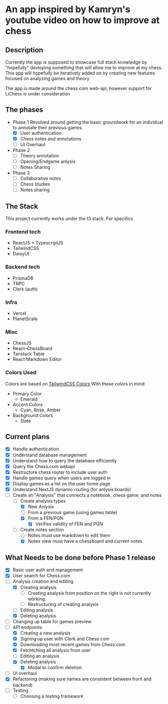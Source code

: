 # An app inspired by Kamryn's youtube video on how to improve at chess

## Description

Currently the app is supposed to showcase full stack knowledge by 
"hopefully" devloping something that will allow me to improve at 
my chess. This app will hopefully be iteratively added on by 
creating new features focused on analyzing games and theory


The app is made around the chess.com web-api, however support for LiChess is under consideration

## The phases

- Phase 1
    Revolved around getting the basic groundwork for an individual to annotate their previous games
    - [x] User authentication
    - [x] Chess notes and annotations
    - [ ] UI Overhaul

- Phase 2
    - [ ] Theory annotation
    - [ ] Opening/Endgame anlysis
    - [ ] Notes Sharing

- Phase 3
    - [ ] Collaborative notes
    - [ ] Chess studies
    - [ ] Notes sharing

## The Stack

This project currently works under the t3 stack. For specifics

### Frontend tech

- ReactJS + TypescriptJS
- TailwindCSS
- DaisyUI


### Backend tech

- PrismaDB
- TRPC
- Clerk (auth)

### Infra

- Vercel
- PlanetScale

### Misc
- ChessJS
- React-ChessBoard
- Tanstack Table
- React Markdown Editor

### Colors Used
Colors are based on [TailwindCSS Colors](https://tailwindcss.com/docs/customizing-colors)
With these colors in mind:

 - Primary Color
    - Emerald
 - Accent Colors
    - Cyan, Rose, Amber
 - Background Colors
    - Slate

## Current plans

- [x] Handle authentication
- [x] Understand database management
- [x] Understand how to query the database efficiently
- [x] Query the Chess.com webapi
- [x] Restructure chess router to include user auth 
- [x] Handle games query when users are logged in
- [x] Display games as a list on the user home page
- [x] Understand NextJS dynamic routing (for anlysis boards)
- [ ] Create an "Analysis" that connects a notebook, chess game, and notes
    - [ ] Create analysis types
        - [x] New Anlysis
        - [ ] From a previous game (using games table)
        - [x] From a FEN/PGN
            - [x] Verifies validity of FEN and PGN
    - [ ] Create notes section
        - [ ] Notes must use markdown to edit them
        - [x] Notes view must have a chessboard and current notes

## What Needs to be done before Phase 1 release
- [x] Basic user auth and management
- [x] User search for Chess.com
- [ ] Analysis creation and editing
    - [x] Creating analysis
        - [ ] Creating analysis from position on the right is not currently working.
        - [ ] Restructuring of creating analysis
    - [ ] Editing analysis
    - [x] Deleting analysis
- [ ] Changing up table for games preview
- [ ] API endpoints
    - [x] Creating a new analysis
    - [x] Signing up user with Clerk and Chess.com
    - [x] Downloading most recent games from Chess.com
    - [x] Fetchtching all analysis from user
    - [ ] Editing an analysis
    - [x] Deleting analysis 
        - [x] Modal to confirm deletion
- [ ] UI overhaul 
- [x] Refactoring (making sure names are consistent between front and backend)
- [ ] Testing 
    - [ ] Choosing a testing framework